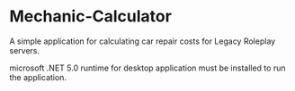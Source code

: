 # Mechanic-Calculator
A simple application for calculating car repair costs for Legacy Roleplay servers.


microsoft .NET 5.0 runtime for desktop application  must be installed to run the application.
